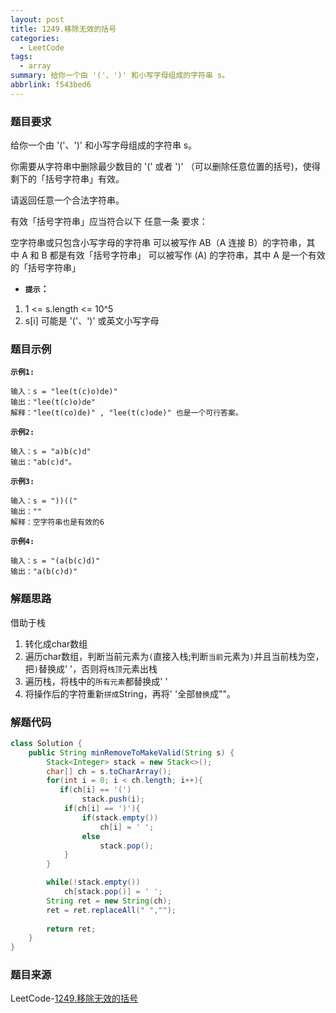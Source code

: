 ```yaml
---
layout: post
title: 1249.移除无效的括号
categories:
  - LeetCode
tags:
  - array
summary: 给你一个由 '('、')' 和小写字母组成的字符串 s。
abbrlink: f543bed6
---
```


### 题目要求
给你一个由 '('、')' 和小写字母组成的字符串 s。

你需要从字符串中删除最少数目的 '(' 或者 ')' （可以删除任意位置的括号)，使得剩下的「括号字符串」有效。

请返回任意一个合法字符串。

有效「括号字符串」应当符合以下 任意一条 要求：

空字符串或只包含小写字母的字符串
可以被写作 AB（A 连接 B）的字符串，其中 A 和 B 都是有效「括号字符串」
可以被写作 (A) 的字符串，其中 A 是一个有效的「括号字符串」


- **`提示`：**
1. 1 <= s.length <= 10^5
1. s[i] 可能是 '('、')' 或英文小写字母

### 题目示例
**`示例1:`**  
```
输入：s = "lee(t(c)o)de)"
输出："lee(t(c)o)de"
解释："lee(t(co)de)" , "lee(t(c)ode)" 也是一个可行答案。
```

**`示例2:`**  
```
输入：s = "a)b(c)d"
输出："ab(c)d"。
```

**`示例3:`**  
```
输入：s = "))(("
输出：""
解释：空字符串也是有效的6
```

**`示例4:`**  
```
输入：s = "(a(b(c)d)"
输出："a(b(c)d)"
```


### 解题思路
借助于栈
1. 转化成char数组
1. 遍历char数组，判断当前元素为`(`直接入栈;判断`当前`元素为`)`并且当前栈为空，把`)`替换成' '，否则将`栈顶`元素出栈
1. 遍历栈，将栈中的`所有元素`都替换成' '
1. 将操作后的字符重新`拼成`String，再将' '全部`替换`成""。

### 解题代码
```java
class Solution {
    public String minRemoveToMakeValid(String s) {
        Stack<Integer> stack = new Stack<>();
        char[] ch = s.toCharArray();
        for(int i = 0; i < ch.length; i++){
           if(ch[i] == '(')
                stack.push(i); 
            if(ch[i] == ')'){
                if(stack.empty())
                    ch[i] = ' ';
                else
                    stack.pop();
            }
        }

        while(!stack.empty())
            ch[stack.pop()] = ' ';
        String ret = new String(ch);
        ret = ret.replaceAll(" ","");
        
        return ret;
    }
}
```

### 题目来源
LeetCode-[1249.移除无效的括号](https://leetcode-cn.com/problems/minimum-remove-to-make-valid-parentheses/)
